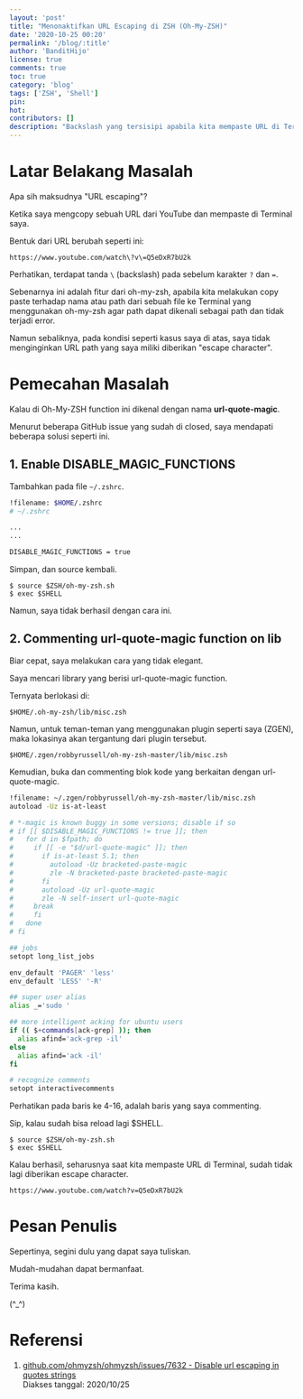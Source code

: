 ```yaml
---
layout: 'post'
title: "Menonaktifkan URL Escaping di ZSH (Oh-My-ZSH)"
date: '2020-10-25 00:20'
permalink: '/blog/:title'
author: 'BanditHijo'
license: true
comments: true
toc: true
category: 'blog'
tags: ['ZSH', 'Shell']
pin:
hot:
contributors: []
description: "Backslash yang tersisipi apabila kita mempaste URL di Terminal dengan Z Shell, cukup mengganggu. Catatan kali ini mungkin dapat dijadikan solusi untuk mengatasi hal tersebut."
---
```


# Latar Belakang Masalah

Apa sih maksudnya "URL escaping"?

Ketika saya mengcopy sebuah URL dari YouTube dan mempaste di Terminal saya.

Bentuk dari URL berubah seperti ini:

```
https://www.youtube.com/watch\?v\=Q5eDxR7bU2k
```

Perhatikan, terdapat tanda `\` (backslash) pada sebelum karakter `?` dan `=`.

Sebenarnya ini adalah fitur dari oh-my-zsh, apabila kita melakukan copy paste terhadap nama atau path dari sebuah file ke Terminal yang menggunakan oh-my-zsh agar path dapat dikenali sebagai path dan tidak terjadi error.

Namun sebaliknya, pada kondisi seperti kasus saya di atas, saya tidak menginginkan URL path yang saya miliki diberikan "escape character".


# Pemecahan Masalah

Kalau di Oh-My-ZSH function ini dikenal dengan nama **url-quote-magic**.

Menurut beberapa GitHub issue yang sudah di closed, saya mendapati beberapa solusi seperti ini.


## 1. Enable DISABLE_MAGIC_FUNCTIONS

Tambahkan pada file `~/.zshrc`.

```bash
!filename: $HOME/.zshrc
# ~/.zshrc

...
...

DISABLE_MAGIC_FUNCTIONS = true
```

Simpan, dan source kembali.

```
$ source $ZSH/oh-my-zsh.sh
$ exec $SHELL
```

Namun, saya tidak berhasil dengan cara ini.


## 2. Commenting url-quote-magic function on lib

Biar cepat, saya melakukan cara yang tidak elegant.

Saya mencari library yang berisi url-quote-magic function.

Ternyata berlokasi di:

```
$HOME/.oh-my-zsh/lib/misc.zsh
```

Namun, untuk teman-teman yang menggunakan plugin seperti saya (ZGEN), maka lokasinya akan tergantung dari plugin tersebut.

```
$HOME/.zgen/robbyrussell/oh-my-zsh-master/lib/misc.zsh
```

Kemudian, buka dan commenting blok kode yang berkaitan dengan url-quote-magic.

```bash
!filename: ~/.zgen/robbyrussell/oh-my-zsh-master/lib/misc.zsh
autoload -Uz is-at-least

# *-magic is known buggy in some versions; disable if so
# if [[ $DISABLE_MAGIC_FUNCTIONS != true ]]; then
#   for d in $fpath; do
#     if [[ -e "$d/url-quote-magic" ]]; then
#       if is-at-least 5.1; then
#         autoload -Uz bracketed-paste-magic
#         zle -N bracketed-paste bracketed-paste-magic
#       fi
#       autoload -Uz url-quote-magic
#       zle -N self-insert url-quote-magic
#     break
#     fi
#   done
# fi

## jobs
setopt long_list_jobs

env_default 'PAGER' 'less'
env_default 'LESS' '-R'

## super user alias
alias _='sudo '

## more intelligent acking for ubuntu users
if (( $+commands[ack-grep] )); then
  alias afind='ack-grep -il'
else
  alias afind='ack -il'
fi

# recognize comments
setopt interactivecomments
```

Perhatikan pada baris ke 4-16, adalah baris yang saya commenting.

Sip, kalau sudah bisa reload lagi $SHELL.

```
$ source $ZSH/oh-my-zsh.sh
$ exec $SHELL
```

Kalau berhasil, seharusnya saat kita mempaste URL di Terminal, sudah tidak lagi diberikan escape character.

```
https://www.youtube.com/watch?v=Q5eDxR7bU2k
```


# Pesan Penulis

Sepertinya, segini dulu yang dapat saya tuliskan.

Mudah-mudahan dapat bermanfaat.

Terima kasih.

(^_^)


# Referensi

1. [github.com/ohmyzsh/ohmyzsh/issues/7632 - Disable url escaping in quotes strings](https://github.com/ohmyzsh/ohmyzsh/issues/7632)
<br>Diakses tanggal: 2020/10/25
